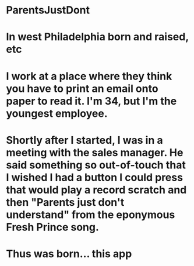 # ParentsJustDont

# In west Philadelphia born and raised, etc

# I work at a place where they think you have to print an email onto paper to read it. I'm 34, but I'm the youngest employee.

# Shortly after I started, I was in a meeting with the sales manager. He said something so out-of-touch that I wished I had a button I could press that would play a record scratch and then "Parents just don't understand" from the eponymous Fresh Prince song.

# Thus was born... this app
